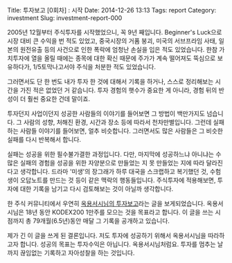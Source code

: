 Title: 투자보고 [0회차] : 시작
Date: 2014-12-26 13:13
Tags: report
Category: investment
Slug: investment-report-000

2005년 12월부터 주식투자를 시작했었으니, 꼭 9년 째입니다. Beginner's Luck으로 시장 대비 큰 수익을 번 적도 있었고, 중국시장의 거품 붕괴, 미국의 서브프라임 사태, 일본의 원전유출 등의  사건으로 인한 폭락에 엄청난 손실을 입은 적도 있었습니다. 한참 가치투자에 열을 올릴 때에는 종목에 대한 확신 때문에 주가가 계속 떨어져도 뚝심으로 보유하다가, 1/5토막나고서야 주식을 처분한 적도 있었습니다. 

그러면서도 단 한 번도 내가 투자 한 것에 대해서 기록을 하거나, 스스로 정리해보는 시간을 가진 적은 없었던 거 같습니다. 투자 경험의 햇수가 중요한 게 아니라, 경험 뒤의 반성이 더 훨씬 중요한 건데 말이죠.  

투자던지 사업이던지 성공한 사람들의 이야기를 들어보면 그 방법이 백만가지도 넘습니다. 그 사람의 성향, 처해진 환경, 시간과 장소 등에 따라서 천차만별입니다. 그런데 실패하는 사람들 이야기를 들어보면, 얼추 비슷합니다. 그러면서도 많은 사람들은 그 비슷한 실패를 다시 반복해서 합니다. 

실패는 성공을 위한 필수불가결한 과정입니다. 다만, 마지막에 성공하느냐 아니냐는 수많은 실패의 경험을 성공을 위한 자양분으로 만들었는 지 못 만들었는 지에 따라 달라진다고 생각합니다. 드라마 '미생'의 장그래가 하루 대국을 스크랩하고 복기했던 것, 수험생이 오답노트를 만드는 것 등이 같은 맥락의 행동들입니다. 주식투자에 적용해보면, 투자에 대한 기록을 남기고 다시 검토해보는 것이 아닐까 생각합니다. 

한 주식 커뮤니티에서 우연히 [옥용서시님의 투자보고][1]라는 글을 보게되었습니다. 옥용서시님은 18년 동안 KODEX200 1만주를 모으는 것을 목표라고 합니다. 이 글을 쓰는 시점까지 총 79개월(6.5년)동안 매달 그 기록을 공개하고 있습니다.

제가 긴 이 글을 쓰게 된 결론입니다. 저도 투자에 성공하기 위해서 옥용서시님을 따라하고자 합니다. 성공의 목표는 투자수익은 아닙니다. 옥용서시님처럼요. 투자를 멈추는 날까지 끊임없는 기록하고 자아성찰을 하는 것입니다.

[1]: http://bbs.moneta.co.kr/nbbs/bbs.normal.lst.screen?p_message_id=&p_bbs_id=N10415&p_page_num=1&p_current_sequence=zzzzz~&p_start_sequence=zzzzz~&p_start_page=1&direction=1&p_favor_avoid=&service=fund&menu=&depth=0&sub=1&top=6&p_action=lst&p_tp_board=&total=&p_hot_fg=&cntnum=&p_total=49&p_beg_item=%EA%B8%B0%ED%83%80&p_search_field=REG_ID&p_search_word=egloo
